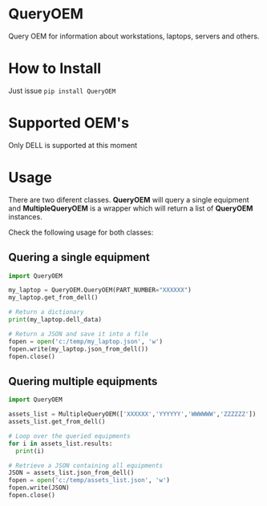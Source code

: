 # QueryOEM
Query OEM for information about workstations, laptops, servers and others.

# How to Install
Just issue ```pip install QueryOEM```

# Supported OEM's
Only DELL is supported at this moment

# Usage
There are two diferent classes. **QueryOEM** will query a single equipment and **MultipleQueryOEM** is a wrapper
which will return a list of **QueryOEM** instances.

Check the following usage for both classes:

## Quering a single equipment
```python
import QueryOEM

my_laptop = QueryOEM.QueryOEM(PART_NUMBER="XXXXXX")
my_laptop.get_from_dell()

# Return a dictionary
print(my_laptop.dell_data)

# Return a JSON and save it into a file
fopen = open('c:/temp/my_laptop.json', 'w')
fopen.write(my_laptop.json_from_dell())
fopen.close()
```

## Quering multiple equipments
```python
import QueryOEM

assets_list = MultipleQueryOEM(['XXXXXX','YYYYYY','WWWWWW','ZZZZZZ'])
assets_list.get_from_dell()

# Loop over the queried equipments
for i in assets_list.results:
  print(i)

# Retrieve a JSON containing all equipments
JSON = assets_list.json_from_dell()
fopen = open('c:/temp/assets_list.json', 'w')
fopen.write(JSON)
fopen.close()
```
